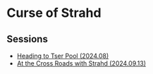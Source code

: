 # Curse of Strahd

## Sessions

* [Heading to Tser Pool (2024.08)](./10_heading_to_tser_pool.md)
* [At the Cross Roads with Strahd (2024.09.13)](./11_at_the_x_roads_with_strahd.md)